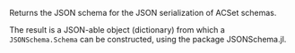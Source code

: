 Returns the JSON schema for the JSON serialization of ACSet schemas.

The result is a JSON-able object (dictionary) from which a `JSONSchema.Schema` can be constructed, using the package JSONSchema.jl.
